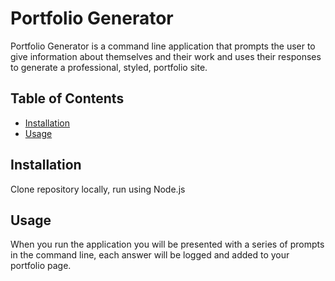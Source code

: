 # Portfolio Generator

Portfolio Generator is a command line application that prompts the user to give information about themselves and their work and uses their responses to generate a professional, styled, portfolio site.

## Table of Contents
* [Installation](#Installation)
* [Usage](#Usage)

## Installation
Clone repository locally, run using Node.js 

## Usage
When you run the application you will be presented with a series of prompts in the command line, each answer will be logged and added to your portfolio page. 


